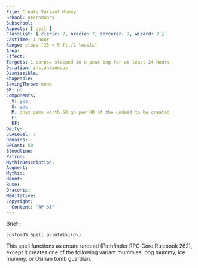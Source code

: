 ```yaml
---
File: Create Variant Mummy
School: necromancy
Subschool: 
Aspects: [ evil ]
ClassList: { cleric: 7, oracle: 7, sorcerer: 7, wizard: 7 }
CastTime: 1 hour
Range: close (25 + 5 ft./2 levels)
Area: 
Effect: 
Targets: 1 corpse steeped in a peat bog for at least 24 hours
Duration: instantaneous
Dismissible: 
Shapeable: 
SavingThrow: none
SR: no
Components:
  V: yes
  S: yes
  M: onyx gems worth 50 gp per HD of the undead to be created
  F: 
  DF: 
Deity: 
SLALevel: 7
Domains: 
GPCost: 50
Bloodline: 
Patron: 
MythicDescription: 
Augment: 
Mythic: 
Haunt: 
Ruse: 
Draconic: 
Meditative: 
Copyright:
  Content: "AP 81"
---
```

Brief:: 

```dataviewjs
customJS.Spell.printWiki(dv)
```

This spell functions as create undead (Pathfinder RPG Core Rulebook 262), except it creates one of the following variant mummies: bog mummy, ice mummy, or Osirian tomb guardian.
